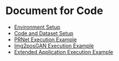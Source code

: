 Document for Code
===

- [Environment Setup](environment_setup.md)
- [Code and Dataset Setup](code_and_dataset.md)
- [PRNet Execution Example](PRNet_execution_example.md)
- [Img2posGAN Execution Example](Img2pos_execution_example.md)
- [Extended Application Execution Example](extended_application_execution_example.md.md)

